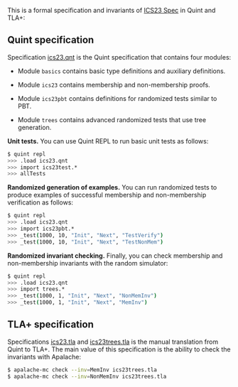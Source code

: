 This is a formal specification and invariants of [ICS23 Spec][] in Quint and TLA+:

## Quint specification

 Specification [ics23.qnt](./ics23.qnt) is the Quint specification that contains
 four modules:

  - Module `basics` contains basic type definitions and auxiliary definitions.

  - Module `ics23` contains membership and non-membership proofs.

  - Module `ics23pbt` contains definitions for randomized tests similar to PBT.

  - Module `trees` contains advanced randomized tests that use tree generation.

**Unit tests.** You can use Quint REPL to run basic unit tests as follows:

```sh
$ quint repl
>>> .load ics23.qnt
>>> import ics23test.*
>>> allTests
```

**Randomized generation of examples.** You can run randomized tests to produce
examples of successful membership and non-membership verification as follows:

```sh
$ quint repl
>>> .load ics23.qnt
>>> import ics23pbt.*
>>> _test(1000, 10, "Init", "Next", "TestVerify")
>>> _test(1000, 10, "Init", "Next", "TestNonMem")
```

**Randomized invariant checking.** Finally, you can check membership and
non-membership invariants with the random simulator:

```sh
$ quint repl
>>> .load ics23.qnt
>>> import trees.*
>>> _test(1000, 1, "Init", "Next", "NonMemInv")
>>> _test(1000, 1, "Init", "Next", "MemInv")
```

## TLA+ specification

Specifications [ics23.tla](./ics23.tla) and [ics23trees.tla](./ics23trees.tla)
is the manual translation from Quint to TLA+. The main value of this
specification is the ability to check the invariants with Apalache:

```sh
$ apalache-mc check --inv=MemInv ics23trees.tla
$ apalache-mc check --inv=NonMemInv ics23trees.tla
```


[ICS23 Spec]: https://github.com/cosmos/ibc/tree/main/spec/core/ics-023-vector-commitments
[ICS23]: https://github.com/confio/ics23/

